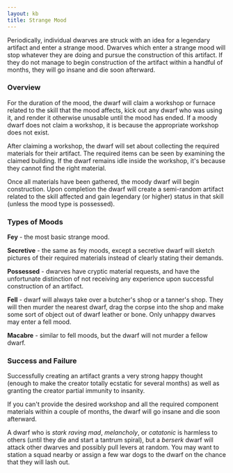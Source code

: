 ```yaml
---
layout: kb
title: Strange Mood
---
```


Periodically, individual dwarves are struck with an idea for a legendary artifact and enter a strange mood. Dwarves which enter a strange mood will stop whatever they are doing and pursue the construction of this artifact. If they do not manage to begin construction of the artifact within a handful of months, they will go insane and die soon afterward.

### Overview

For the duration of the mood, the dwarf will claim a workshop or furnace related to the skill that the mood affects, kick out any dwarf who was using it, and render it otherwise unusable until the mood has ended. If a moody dwarf does not claim a workshop, it is because the appropriate workshop does not exist.

After claiming a workshop, the dwarf will set about collecting the required materials for their artifact. The required items can be seen by examining the claimed building. If the dwarf remains idle inside the workshop, it's because they cannot find the right material.

Once all materials have been gathered, the moody dwarf will begin construction. Upon completion the dwarf will create a semi-random artifact related to the skill affected and gain legendary (or higher) status in that skill (unless the mood type is possessed).

### Types of Moods

**Fey** - the most basic strange mood.

**Secretive** - the same as fey moods, except a secretive dwarf will sketch pictures of their required materials instead of clearly stating their demands.

**Possessed** - dwarves have cryptic material requests, and have the unfortunate distinction of not receiving any experience upon successful construction of an artifact.

**Fell** - dwarf will always take over a butcher's shop or a tanner's shop. They will then murder the nearest dwarf, drag the corpse into the shop and make some sort of object out of dwarf leather or bone. Only unhappy dwarves may enter a fell mood.

**Macabre** - similar to fell moods, but the dwarf will not murder a fellow dwarf.

### Success and Failure

Successfully creating an artifact grants a very strong happy thought (enough to make the creator totally ecstatic for several months) as well as granting the creator partial immunity to insanity.

If you can't provide the desired workshop and all the required component materials within a couple of months, the dwarf will go insane and die soon afterward.

A dwarf who is *stark raving mad*, *melancholy*, or *catatonic* is harmless to others (until they die and start a tantrum spiral), but a *berserk* dwarf will attack other dwarves and possibly pull levers at random. You may want to station a squad nearby or assign a few war dogs to the dwarf on the chance that they will lash out.